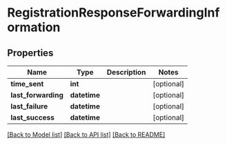 # RegistrationResponseForwardingInformation

## Properties
Name | Type | Description | Notes
------------ | ------------- | ------------- | -------------
**time_sent** | **int** |  | [optional] 
**last_forwarding** | **datetime** |  | [optional] 
**last_failure** | **datetime** |  | [optional] 
**last_success** | **datetime** |  | [optional] 

[[Back to Model list]](../README.md#documentation-for-models) [[Back to API list]](../README.md#documentation-for-api-endpoints) [[Back to README]](../README.md)


